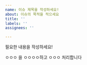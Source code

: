 ```yaml
---
name: 이슈 제목을 작성하세요!
about: 이슈의 목적을 적으세요
title: ''
labels: ''
assignees: ''

---
```


필요한 내용을 작성하세요!

ㅇㅇㅇ 을 ㅇㅇㅇㅇ하고 ㅇㅇㅇ 처리합니다
